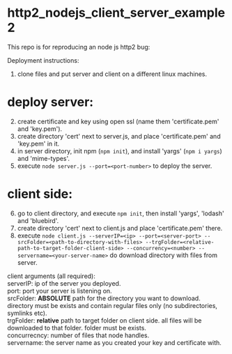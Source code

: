 # http2_nodejs_client_server_example2

This repo is for reproducing an node js http2 bug: 


Deployment instructions:
1. clone files and put server and client on a different linux machines.

# deploy server:
2. create certificate and key using open ssl (name them 'certificate.pem' and 'key.pem').
3. create directory 'cert' next to server.js, and place 'certificate.pem' and 'key.pem' in it.
4. in server directory, init npm (`npm init`), and install 'yargs' (`npm i yargs`) and 'mime-types'.
5. execute `node server.js --port=<port-number>` to deploy the server. 
  
# client side:
6. go to client directory, and execute `npm init`, then install 'yargs', 'lodash' and 'bluebird'.
7. create directory 'cert' next to client.js and place 'certificate.pem' there.
8. execute `node client.js --serverIP=<ip> --port=<server-port> --srcFolder=<path-to-directory-with-files> --trgFolder=<relative-path-to-target-folder-client-side> --concurrency=<number> --servername=<your-server-name>` do download directory with files from server.
  
client arguments (all required):  
serverIP: ip of the server you deployed.  
port: port your server is listening on.  
srcFolder: **ABSOLUTE** path for the directory you want to download. directory must be exists and contain regular files only (no subdirectories, symlinks etc).  
trgFolder: **relative** path to target folder on client side. all files will be downloaded to that folder. folder must be exists.  
concurrecncy: number of files that node handles.  
servername: the server name as you created your key and certificate with.  
